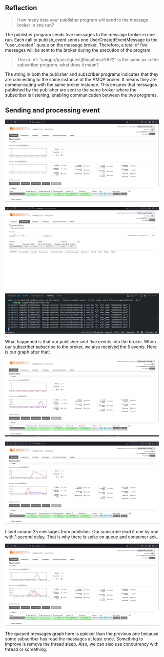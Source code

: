 ## Reflection

> How many data your publlsher program will send to the message broker in one run?

The publisher program sends five messages to the message broker in one run. Each call to publish_event sends one UserCreatedEventMessage to the "user_created" queue on the message broker. Therefore, a total of five messages will be sent to the broker during the execution of the program.

> The url of: “amqp://guest:guest@localhost:5672” is the same as in the subscriber program, what does it mean?

The string in both the publisher and subscriber programs indicates that they are connecting to the same instance of the AMQP broker. It means they are communicating with the same broker instance. This ensures that messages published by the publisher are sent to the same broker where the subscriber is listening, enabling communication between the two programs.

## Sending and processing event

![Home](assets/home.png)

![Connection](assets/connection.png)

![Sent and received event](assets/console.png)

What happened is that our publisher sent five events into the broker. When our subscriber subscribe to the broker, we also received the 5 events. Here is our graph after that:

![Spike on graph](assets/spike.png)

![Queue](assets/queue.png)

I sent around 25 messages from publisher. Our subscribe read it one by one with 1 second delay. That is why there is spike on queue and consumer ack.

![Queue_2](assets/queue2.png)

The queued messages graph here is quicker than the previous one because some subscriber has read the messages at least once. Something to improve is remove the thread sleep. Also, we can also use concurrency with thread or something.

